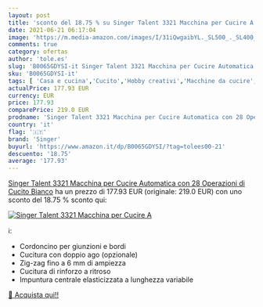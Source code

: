 ```yaml
---
layout: post
title: 'sconto del 18.75 % su Singer Talent 3321 Macchina per Cucire A  '
date: 2021-06-21 06:17:04
image: 'https://m.media-amazon.com/images/I/31iQwgaibYL._SL500_._SL400_.jpg'
comments: true
category: ofertas
author: 'tole.es'
slug: 'B0065GDYSI-it Singer Talent 3321 Macchina per Cucire Automatica con 28...'
sku: 'B0065GDYSI-it'
tags: [ 'Casa e cucina','Cucito','Hobby creativi','Macchine da cucire','singer', ]
actualPrice: 177.93 EUR
currency: EUR
price: 177.93
comparePrice: 219.0 EUR
prodname: 'Singer Talent 3321 Macchina per Cucire Automatica con 28 Operazioni di Cucito  Bianco'
country: 'it'
flag: '🇮🇹'
brand: 'Singer'
buyurl: 'https://www.amazon.it/dp/B0065GDYSI/?tag=tolees00-21'
descuento: '18.75'
average: '177.93'
---
```


[Singer Talent 3321 Macchina per Cucire Automatica con 28 Operazioni di Cucito  Bianco](https://www.amazon.it/dp/B0065GDYSI/?tag=tolees00-21) ha un prezzo di 177.93 EUR (originale: 219.0 EUR) con uno sconto del 18.75 % sconto qui:

[![Singer Talent 3321 Macchina per Cucire A](https://m.media-amazon.com/images/I/31iQwgaibYL._SL500_._SL400_.jpg)](https://www.amazon.it/dp/B0065GDYSI/?tag=tolees00-21)

ℹ️:

- Cordoncino per giunzioni e bordi
- Cucitura con doppio ago (opzionale)
- Zig-zag fino a 6 mm di ampiezza
- Cucitura di rinforzo a ritroso
- Impuntura centrale elasticizzata a lunghezza variabile

[🛒 Acquista qui!!](https://www.amazon.it/dp/B0065GDYSI/?tag=tolees00-21)
